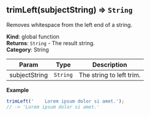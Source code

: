 <a name="trimLeft"></a>

## trimLeft(subjectString) ⇒ <code>String</code>
Removes whitespace from the left end of a string.

**Kind**: global function  
**Returns**: <code>String</code> - The result string.  
**Category**: String  

| Param | Type | Description |
| --- | --- | --- |
| subjectString | <code>String</code> | The string to left trim. |

**Example**  
```js
trimLeft('    Lorem ipsum dolor si amet.');
// -> 'Lorem ipsum dolor si amet.'
```

